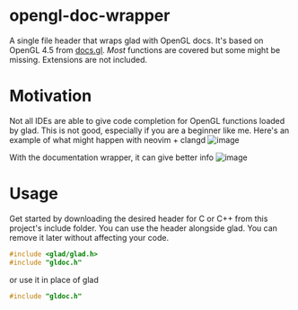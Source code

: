 # opengl-doc-wrapper
A single file header that wraps glad with OpenGL docs. It's based on OpenGL 4.5 from [docs.gl](https://docs.gl/).
*Most* functions are covered but some might be missing. Extensions are not included. 

# Motivation
Not all IDEs are able to give code completion for OpenGL functions loaded by glad. This is not good, especially if you are a beginner like me. Here's an example of what might happen with neovim + clangd
![image](https://github.com/DaveH355/opengl-doc/assets/101005658/46997d64-232c-4930-b056-26067aa22376)

With the documentation wrapper, it can give better info
![image](https://github.com/DaveH355/opengl-doc/assets/101005658/94f6fe93-e2bb-44d5-9143-998b31a1e7dd)


# Usage
Get started by downloading the desired header for C or C++ from this project's include folder. 
You can use the header alongside glad. You can remove it later without affecting your code. 
```c
#include <glad/glad.h>
#include "gldoc.h"
```
or use it in place of glad
```c
#include "gldoc.h"
```


